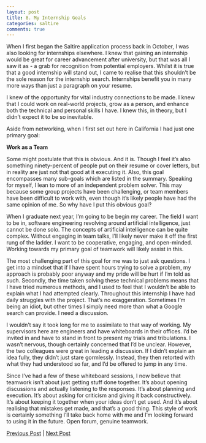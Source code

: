 ```yaml
---
layout: post
title: 8. My Internship Goals
categories: saltire
comments: true
---
```


When I first began the Saltire application process back in October, I was also looking for internships elsewhere. I knew that gaining an internship would be great for career advancement after university, but that was all I saw it as - a grab for recognition from potential employers. Whilst it is true that a good internship will stand out, I came to realise that this shouldn’t be the sole reason for the internship search. Internships benefit you in many more ways than just a paragraph on your resume.

I knew of the opportunity for vital industry connections to be made. I knew that I could work on real-world projects, grow as a person, and enhance both the technical and personal skills I have. I knew this, in theory, but I didn’t expect it to be so inevitable.

Aside from networking, when I first set out here in California I had just one primary goal:

**Work as a Team**

Some might postulate that this is obvious. And it is. Though I feel it’s also something ninety-percent of people put on their resume or cover letters, but in reality are just not that good at it executing it. Also, this goal encompasses many sub-goals which are listed in the summary. Speaking for myself, I lean to more of an independent problem solver. This may because some group projects have been challenging, or team members have been difficult to work with, even though it’s likely people have had the same opinion of me. So why have I put this obvious goal? 

When I graduate next year, I’m going to be begin my career. The field I want to be in, software engineering revolving around artificial intelligence, just cannot be done solo. The concepts of artificial intelligence can be quite complex. Without engaging in team talks, I’ll likely never make it off the first rung of the ladder. I want to be cooperative, engaging, and open-minded. Working towards my primary goal of teamwork will likely assist in this.

The most challenging part of this goal for me was to just ask questions. I get into a mindset that if I have spent hours trying to solve a problem, my approach is probably poor anyway and my pride will be hurt if I’m told as such. Secondly, the time taken solving these technical problems means that I have tried numerous methods, and I used to feel that I wouldn’t be able to explain what I had attempted clearly. Throughout this internship I have had daily struggles with the project. That’s no exaggeration. Sometimes I’m being an idiot, but other times I simply need more than what a Google search can provide. I need a discussion.

I wouldn’t say it took long for me to assimilate to that way of working. My supervisors here are engineers and have whiteboards in their offices. I’d be invited in and have to stand in front to present my trials and tribulations. I wasn’t nervous, though certainly concerned that I’d be unclear. However, the two colleagues were great in leading a discussion. If I didn’t explain an idea fully, they didn’t just stare gormlessly. Instead, they then retorted with what they had understood so far, and I’d be offered to jump in any time.

Since I’ve had a few of these whiteboard sessions, I now believe that teamwork isn’t about just getting stuff done together. It’s about opening discussions and actually listening to the responses. It’s about planning and execution. It’s about asking for criticism and giving it back constructively. It’s about keeping it together when your ideas don’t get used. And it’s about realising that mistakes get made, and that’s a good thing. This style of work is certainly something I’ll take back home with me and I’m looking forward to using it in the future. Open forum, genuine teamwork.


[Previous Post](saltireseven.html) | [Next Post](saltirenine.html)
